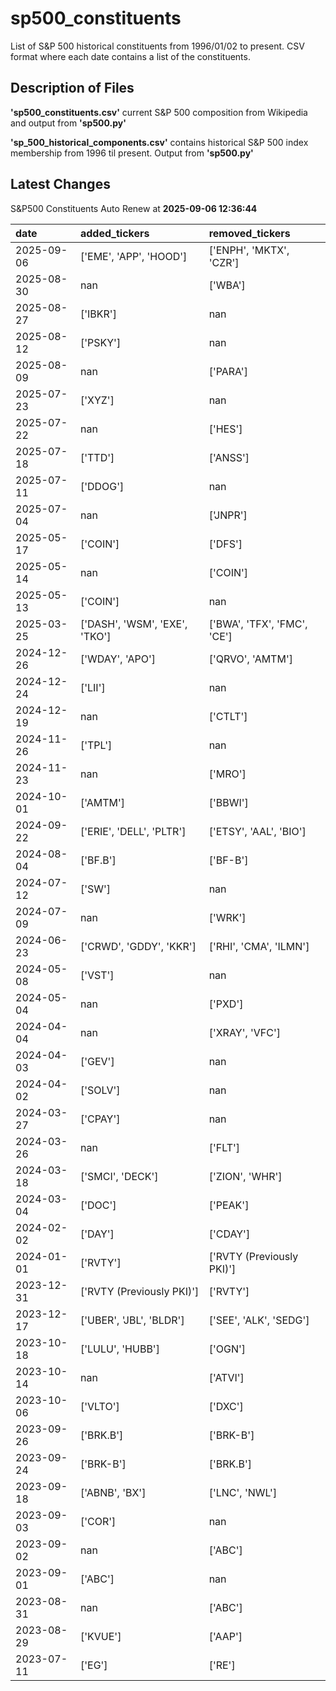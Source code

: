 # sp500_constituents
List of S&amp;P 500 historical constituents from 1996/01/02 to present. CSV format where each date contains a list of the constituents.

## Description of Files

**'sp500_constituents.csv'** current S&P 500 composition from Wikipedia and output from **'sp500.py'**

**'sp_500_historical_components.csv'**  contains historical S&P 500 index membership from 1996 til present. Output from **'sp500.py'**

## Latest Changes
S&P500 Constituents Auto Renew at **2025-09-06 12:36:44**

| date       | added_tickers                 | removed_tickers             |
|:-----------|:------------------------------|:----------------------------|
| 2025-09-06 | ['EME', 'APP', 'HOOD']        | ['ENPH', 'MKTX', 'CZR']     |
| 2025-08-30 | nan                           | ['WBA']                     |
| 2025-08-27 | ['IBKR']                      | nan                         |
| 2025-08-12 | ['PSKY']                      | nan                         |
| 2025-08-09 | nan                           | ['PARA']                    |
| 2025-07-23 | ['XYZ']                       | nan                         |
| 2025-07-22 | nan                           | ['HES']                     |
| 2025-07-18 | ['TTD']                       | ['ANSS']                    |
| 2025-07-11 | ['DDOG']                      | nan                         |
| 2025-07-04 | nan                           | ['JNPR']                    |
| 2025-05-17 | ['COIN']                      | ['DFS']                     |
| 2025-05-14 | nan                           | ['COIN']                    |
| 2025-05-13 | ['COIN']                      | nan                         |
| 2025-03-25 | ['DASH', 'WSM', 'EXE', 'TKO'] | ['BWA', 'TFX', 'FMC', 'CE'] |
| 2024-12-26 | ['WDAY', 'APO']               | ['QRVO', 'AMTM']            |
| 2024-12-24 | ['LII']                       | nan                         |
| 2024-12-19 | nan                           | ['CTLT']                    |
| 2024-11-26 | ['TPL']                       | nan                         |
| 2024-11-23 | nan                           | ['MRO']                     |
| 2024-10-01 | ['AMTM']                      | ['BBWI']                    |
| 2024-09-22 | ['ERIE', 'DELL', 'PLTR']      | ['ETSY', 'AAL', 'BIO']      |
| 2024-08-04 | ['BF.B']                      | ['BF-B']                    |
| 2024-07-12 | ['SW']                        | nan                         |
| 2024-07-09 | nan                           | ['WRK']                     |
| 2024-06-23 | ['CRWD', 'GDDY', 'KKR']       | ['RHI', 'CMA', 'ILMN']      |
| 2024-05-08 | ['VST']                       | nan                         |
| 2024-05-04 | nan                           | ['PXD']                     |
| 2024-04-04 | nan                           | ['XRAY', 'VFC']             |
| 2024-04-03 | ['GEV']                       | nan                         |
| 2024-04-02 | ['SOLV']                      | nan                         |
| 2024-03-27 | ['CPAY']                      | nan                         |
| 2024-03-26 | nan                           | ['FLT']                     |
| 2024-03-18 | ['SMCI', 'DECK']              | ['ZION', 'WHR']             |
| 2024-03-04 | ['DOC']                       | ['PEAK']                    |
| 2024-02-02 | ['DAY']                       | ['CDAY']                    |
| 2024-01-01 | ['RVTY']                      | ['RVTY (Previously PKI)']   |
| 2023-12-31 | ['RVTY (Previously PKI)']     | ['RVTY']                    |
| 2023-12-17 | ['UBER', 'JBL', 'BLDR']       | ['SEE', 'ALK', 'SEDG']      |
| 2023-10-18 | ['LULU', 'HUBB']              | ['OGN']                     |
| 2023-10-14 | nan                           | ['ATVI']                    |
| 2023-10-06 | ['VLTO']                      | ['DXC']                     |
| 2023-09-26 | ['BRK.B']                     | ['BRK-B']                   |
| 2023-09-24 | ['BRK-B']                     | ['BRK.B']                   |
| 2023-09-18 | ['ABNB', 'BX']                | ['LNC', 'NWL']              |
| 2023-09-03 | ['COR']                       | nan                         |
| 2023-09-02 | nan                           | ['ABC']                     |
| 2023-09-01 | ['ABC']                       | nan                         |
| 2023-08-31 | nan                           | ['ABC']                     |
| 2023-08-29 | ['KVUE']                      | ['AAP']                     |
| 2023-07-11 | ['EG']                        | ['RE']                      |